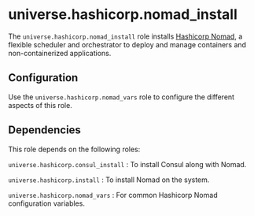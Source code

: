 <!-- roles/nomad_install/README.md
  -- =============================
  --
  -- Copying
  -- -------
  --
  -- Copyright (c) 2023 universe.hashicorp authors and contributors.
  --
  -- This file is part of the *universe.hashicorp* project.
  --
  -- *universe.hashicorp* is a free software project. You can redistribute it
  -- and/or modify it following the terms of the MIT License.
  --
  -- This software project is distributed *as is*, WITHOUT WARRANTY OF ANY KIND;
  -- including but not limited to the WARRANTIES OF MERCHANTABILITY, FITNESS FOR
  -- A PARTICULAR PURPOSE and NONINFRINGEMENT.
  --
  -- You should have received a copy of the MIT License along with
  -- *universe.hashicorp*. If not, see <http://opensource.org/licenses/MIT>.
  -->

universe.hashicorp.nomad_install
================================

The `universe.hashicorp.nomad_install` role installs [Hashicorp Nomad](
https://www.nomadproject.io/), a flexible scheduler and orchestrator to
deploy and manage containers and non-containerized applications.

Configuration
-------------

Use the `universe.hashicorp.nomad_vars` role to configure the different aspects
of this role.

Dependencies
------------

This role depends on the following roles:

`universe.hashicorp.consul_install`
: To install Consul along with Nomad.

`universe.hashicorp.install`
: To install Nomad on the system.

`universe.hashicorp.nomad_vars`
: For common Hashicorp Nomad configuration variables.

